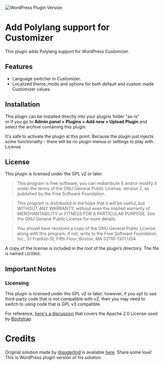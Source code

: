 ![WordPress Plugin Version](https://img.shields.io/wordpress/plugin/v/add-polylang-support-for-customizer?label=Plugin%20Version&style=social)
# Add Polylang support for Customizer

This plugin adds Polylang support for WordPress Customizer.

## Features

* Language switcher in Customizer.
* Localized theme_mods and options for both default and custom made Customizer values.

## Installation

This plugin can be installed directly into your plugins folder "as-is"<br/>
or if you go to **Admin panel > Plugins > Add new > Upload Plugin** and select the archive containing this plugin.

It's safe to activate the plugin at this point. Because the plugin just injects some functionality - there will be no plugin menus or settings to play with.
License

## License

This plugin is licensed under the GPL v2 or later.

> This program is free software; you can redistribute it and/or modify it under the terms of the GNU General Public License, version 2, as published by the Free Software Foundation.

> This program is distributed in the hope that it will be useful, but WITHOUT ANY WARRANTY; without even the implied warranty of MERCHANTABILITY or FITNESS FOR A PARTICULAR PURPOSE. See the GNU General Public License for more details.

> You should have received a copy of the GNU General Public License along with this program; if not, write to the Free Software Foundation, Inc., 51 Franklin St, Fifth Floor, Boston, MA 02110-1301 USA

A copy of the license is included in the root of the plugin’s directory. The file is named `LICENSE`.

## Important Notes

### Licensing

This plugin is licensed under the GPL v2 or later; however, if you opt to use third-party code that is not compatible with v2, then you may need to switch to using code that is GPL v3 compatible.

For reference, [here's a discussion](http://make.wordpress.org/themes/2013/03/04/licensing-note-apache-and-gpl/) that covers the Apache 2.0 License used by [Bootstrap](http://twitter.github.io/bootstrap/).

# Credits

Original solution made by [@soderlind](https://github.com/soderlind) is available [here](https://github.com/soderlind/customizer-polylang). Share some love! This is WordPress plugin version of his solution.
